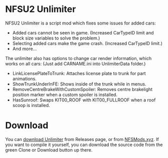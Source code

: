 # NFSU2 Unlimiter
NFSU2 Unlimiter is a script mod which fixes some issues for added cars:
+ Added cars cannot be seen in game. (Increased CarTypeID limit and block size variables to solve the problem.)
+ Selecting added cars make the game crash. (Increased CarTypeID limit.)
+ And more...

The unlimiter also has options to change car render information, which works on all cars: (Just add CARNAME.ini into UnlimiterData folder.)
+ LinkLicensePlateToTrunk: Attaches license plate to trunk for part animations.
+ ShowTrunkUnderInFE: Shows inside of the trunk while in menus.
+ RemoveCentreBrakeWithCustomSpoiler: Removes centre brakelight position marker when a custom spoiler is installed.
+ HasSunroof: Swaps KIT00_ROOF with KIT00_FULLROOF when a roof scoop is installed.

# Download
You can [download Unlimiter](https://github.com/ExOptsTeam/NFSU2Unlimiter/releases) from Releases page, or from [NFSMods.xyz](https://www.nfsmods.xyz).
If you want to compile it yourself, you can download the source code from the green Clone or Download button up there.
